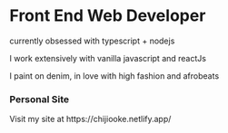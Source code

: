
<h1>Front End Web Developer</h1>
<p>currently obsessed with typescript + nodejs</p>
<p>I work extensively with vanilla javascript and reactJs</P>
<p>I paint on denim, in love with high fashion and afrobeats</p>
<h3>Personal Site</h3>
Visit my site at https://chijiooke.netlify.app/
